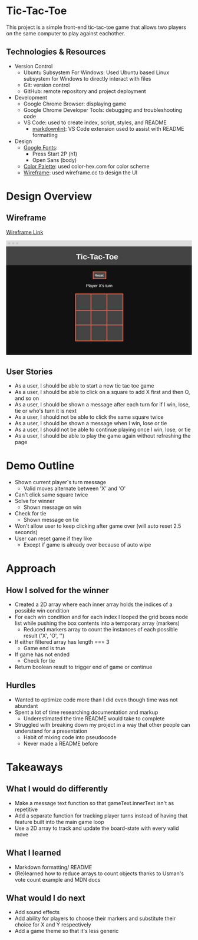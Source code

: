 # Tic-Tac-Toe

This project is a simple front-end tic-tac-toe game that allows two players on the same computer to play against eachother.

## Technologies & Resources

* Version Control
    * Ubuntu Subsystem For Windows: Used Ubuntu based Linux subsystem for Windows to directly interact with files
    * Git: version control
    * GitHub: remote repository and project deployment
* Development
    * Google Chrome Browser: displaying game
    * Google Chrome Developer Tools: debugging and troubleshooting code
    * VS Code: used to create index, script, styles, and README
        * [markdownlint](https://marketplace.visualstudio.com/items?itemName=DavidAnson.vscode-markdownlint): VS Code extension used to assist with README formatting
* Design
    * [Google Fonts](https://fonts.google.com/):
        * Press Start 2P (h1)
        * Open Sans (body)
    * [Color Palette](https://www.color-hex.com/color-palette/97670): used color-hex.com for color scheme
    * [Wireframe](https://wireframe.cc): used wireframe.cc to design the UI

# Design Overview

## Wireframe

[Wireframe Link](https://wireframe.cc/AiUf3P)

![Wireframe Image](tic-tac-toe-wireframe.PNG)

## User Stories

* As a user, I should be able to start a new tic tac toe game
* As a user, I should be able to click on a square to add X first and then O, and so on
* As a user, I should be shown a message after each turn for if I win, lose, tie or who's turn it is next
* As a user, I should not be able to click the same square twice
* As a user, I should be shown a message when I win, lose or tie
* As a user, I should not be able to continue playing once I win, lose, or tie
* As a user, I should be able to play the game again without refreshing the page

# Demo Outline

* Shown current player's turn message
    * Valid moves alternate between 'X' and 'O'
* Can't click same square twice
* Solve for winner
    * Shown message on win
* Check for tie
    * Shown message on tie
* Won't allow user to keep clicking after game over (will auto reset 2.5 seconds)
* User can reset game if they like
    * Except if game is already over because of auto wipe

# Approach

## How I solved for the winner

* Created a 2D array where each inner array holds the indices of a possible win condition
* For each win condition and for each index I looped the grid boxes node list while pushing the box contents into a temporary array (markers)
    * Reduced markers array to count the instances of each possible result ('X', 'O', '')
* If either filtered array has length === 3
    * Game end is true
* If game has not ended
    * Check for tie
* Return boolean result to trigger end of game or continue

## Hurdles

* Wanted to optimize code more than I did even though time was not abundant
* Spent a lot of time researching documentation and markup
    * Underestimated the time README would take to complete
* Struggled with breaking down my project in a way that other people can understand for a presentation
    * Habit of mixing code into pseudocode
    * Never made a README before

# Takeaways

## What I would do differently

* Make a message text function so that gameText.innerText isn't as repetitive
* Add a separate function for tracking player turns instead of having that feature built into the main game loop
* Use a 2D array to track and update the board-state with every valid move

## What I learned

* Markdown formatting/ README
* (Re)learned how to reduce arrays to count objects thanks to Usman's vote count example and MDN docs

## What would I do next

* Add sound effects
* Add ability for players to choose their markers and substitute their choice for X and Y respectively
* Add a game theme so that it's less generic